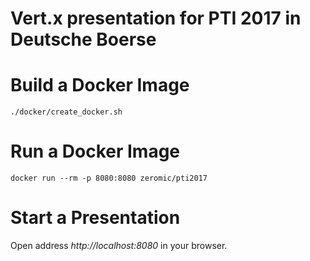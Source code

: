 # Vert.x presentation for PTI 2017 in Deutsche Boerse

# Build a Docker Image

```
./docker/create_docker.sh
```
  
# Run a Docker Image

```
docker run --rm -p 8080:8080 zeromic/pti2017
```
  
# Start a Presentation

Open address _http://localhost:8080_ in your browser.
